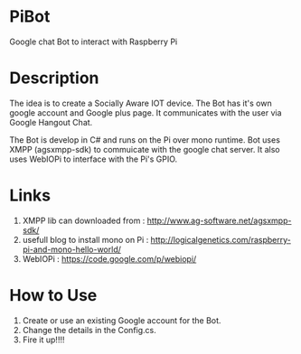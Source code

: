 PiBot
=====

Google chat Bot to interact with Raspberry Pi

Description
===========

The idea is to create a Socially Aware IOT device. The Bot has it's own google account and Google plus page. It communicates with the user via Google Hangout Chat.

The Bot is develop in C# and runs on the Pi over mono runtime.
Bot uses XMPP (agsxmpp-sdk) to commuicate with the google chat server. It also uses WebIOPi to interface with the Pi's GPIO.

Links
=====

1. XMPP lib can downloaded from : http://www.ag-software.net/agsxmpp-sdk/
2. usefull blog to install mono on Pi : http://logicalgenetics.com/raspberry-pi-and-mono-hello-world/
3. WebIOPi : https://code.google.com/p/webiopi/

How to Use
==========

1. Create or use an existing Google account for the Bot.
2. Change the details in the Config.cs.
3. Fire it up!!!!

